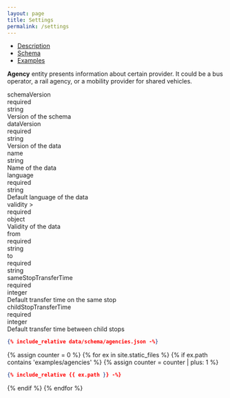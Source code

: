```yaml
---
layout: page
title: Settings
permalink: /settings
---
```


- [Description](#description)
- [Schema](#schema)
- [Examples](#examples)

**Agency** entity presents information about certain provider. It could be
a bus operator, a rail agency, or a mobility provider for shared vehicles.


<div class="field">
    <div>schemaVersion<br /><span class="required">required</span></div>
    <div>string</div>
    <div>Version of the schema</div>
</div>

<div class="field">
    <div>dataVersion<br /><span class="required">required</span></div>
    <div>string</div>
    <div>Version of the data</div>
</div>

<div class="field">
    <div>name</div>
    <div>string</div>
    <div>Name of the data</div>
</div>

<div class="field">
    <div>language<br /><span class="required">required</span></div>
    <div>string</div>
    <div>Default language of the data</div>
</div>

<div id="block1" class="active" onclick="toggle(event);">
    
<div class="field">
    <div>validity&nbsp;&gt;<br /><span class="required">required</span></div>
    <div>object</div>
    <div>Validity of the data</div>
</div>

</div>
<div id="sub_block1" class="shift">
    
<div class="field">
    <div>from<br /><span class="required">required</span></div>
    <div>string</div>
    <div></div>
</div>

<div class="field">
    <div>to<br /><span class="required">required</span></div>
    <div>string</div>
    <div></div>
</div>

</div>

<div class="field">
    <div>sameStopTransferTime<br /><span class="required">required</span></div>
    <div>integer</div>
    <div>Default transfer time on the same stop</div>
</div>

<div class="field">
    <div>childStopTransferTime<br /><span class="required">required</span></div>
    <div>integer</div>
    <div>Default transfer time between child stops</div>
</div>


```json
{% include_relative data/schema/agencies.json -%}
```

{% assign counter = 0 %}
{% for ex in site.static_files %}
  {% if ex.path contains 'examples/agencies' %}
  {% assign counter = counter | plus: 1 %}
```json
{% include_relative {{ ex.path }} -%}
```
  {% endif %}
{% endfor %}
